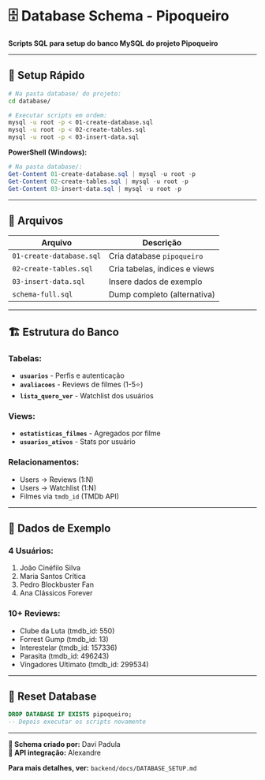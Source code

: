 # 🗄️ Database Schema - Pipoqueiro

**Scripts SQL para setup do banco MySQL do projeto Pipoqueiro**

---

## 🚀 **Setup Rápido**

```bash
# Na pasta database/ do projeto:
cd database/

# Executar scripts em ordem:
mysql -u root -p < 01-create-database.sql
mysql -u root -p < 02-create-tables.sql  
mysql -u root -p < 03-insert-data.sql
```

**PowerShell (Windows):**
```powershell
# Na pasta database/:
Get-Content 01-create-database.sql | mysql -u root -p
Get-Content 02-create-tables.sql | mysql -u root -p
Get-Content 03-insert-data.sql | mysql -u root -p
```

---

## 📁 **Arquivos**

| Arquivo | Descrição |
|---------|-----------|
| `01-create-database.sql` | Cria database `pipoqueiro` |
| `02-create-tables.sql` | Cria tabelas, índices e views |
| `03-insert-data.sql` | Insere dados de exemplo |
| `schema-full.sql` | Dump completo (alternativa) |

---

## 🏗️ **Estrutura do Banco**

### **Tabelas:**
- **`usuarios`** - Perfis e autenticação
- **`avaliacoes`** - Reviews de filmes (1-5⭐)
- **`lista_quero_ver`** - Watchlist dos usuários

### **Views:**
- **`estatisticas_filmes`** - Agregados por filme
- **`usuarios_ativos`** - Stats por usuário

### **Relacionamentos:**
- Users → Reviews (1:N)
- Users → Watchlist (1:N)
- Filmes via `tmdb_id` (TMDb API)

---

## 🧪 **Dados de Exemplo**

### **4 Usuários:**
1. João Cinéfilo Silva
2. Maria Santos Crítica
3. Pedro Blockbuster Fan  
4. Ana Clássicos Forever

### **10+ Reviews:**
- Clube da Luta (tmdb_id: 550)
- Forrest Gump (tmdb_id: 13)
- Interestelar (tmdb_id: 157336)
- Parasita (tmdb_id: 496243)
- Vingadores Ultimato (tmdb_id: 299534)

---

## 🔄 **Reset Database**

```sql
DROP DATABASE IF EXISTS pipoqueiro;
-- Depois executar os scripts novamente
```

---

**💾 Schema criado por:** Daví Padula  
**📡 API integração:** Alexandre

**Para mais detalhes, ver:** `backend/docs/DATABASE_SETUP.md`